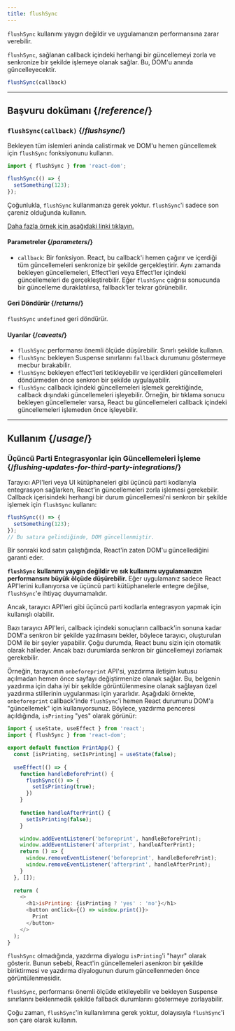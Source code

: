 ```yaml
---
title: flushSync
---
```


<Pitfall>

`flushSync` kullanımı yaygın değildir ve uygulamanızın performansına zarar verebilir.

</Pitfall>

<Intro>

`flushSync`, sağlanan callback içindeki herhangi bir güncellemeyi zorla ve senkronize bir şekilde işlemeye olanak sağlar. Bu, DOM'u anında güncelleyecektir.

```js
flushSync(callback)
```

</Intro>

<InlineToc />

---

## Başvuru dokümanı {/*reference*/}

### `flushSync(callback)` {/*flushsync*/}

Bekleyen tüm islemleri aninda calistirmak ve DOM'u hemen güncellemek için `flushSync` fonksiyonunu kullanın.


```js
import { flushSync } from 'react-dom';

flushSync(() => {
  setSomething(123);
});
```

Çoğunlukla, `flushSync` kullanmanıza gerek yoktur. `flushSync`'i sadece son çareniz olduğunda kullanın.

[Daha fazla örnek için aşağıdaki linki tıklayın.](#usage)

#### Parametreler {/*parameters*/}


* `callback`: Bir fonksiyon. React, bu callback'i hemen çağırır ve içerdiği tüm güncellemeleri senkronize bir şekilde gerçekleştirir. Aynı zamanda bekleyen güncellemeleri, Effect'leri veya Effect'ler içindeki güncellemeleri de gerçekleştirebilir. Eğer `flushSync` çağrısı sonucunda bir güncelleme duraklatılırsa, fallback'ler tekrar görünebilir.

#### Geri Döndürür {/*returns*/}

`flushSync` `undefined` geri döndürür.

#### Uyarılar {/*caveats*/}

* `flushSync` performansı önemli ölçüde düşürebilir. Sınırlı şekilde kullanın.
* `flushSync` bekleyen Suspense sınırlarını `fallback` durumunu göstermeye mecbur bırakabilir.
* `flushSync` bekleyen effect'leri tetikleyebilir ve içerdikleri güncellemeleri döndürmeden önce senkron bir şekilde uygulayabilir.
* `flushSync` callback içindeki güncellemeleri işlemek gerektiğinde, callback dışındaki güncellemeleri işleyebilir. Örneğin, bir tıklama sonucu bekleyen güncellemeler varsa, React bu güncellemeleri callback içindeki güncellemeleri işlemeden önce işleyebilir.


---

## Kullanım {/*usage*/}

### Üçüncü Parti Entegrasyonlar için Güncellemeleri İşleme {/*flushing-updates-for-third-party-integrations*/}

Tarayıcı API'leri veya UI kütüphaneleri gibi üçüncü parti kodlarıyla entegrasyon sağlarken, React'in güncellemeleri zorla işlemesi gerekebilir. Callback içerisindeki herhangi bir <CodeStep step={1}>durum güncellemesi</CodeStep>'ni senkron bir şekilde işlemek için `flushSync` kullanın:

```js [[1, 2, "setSomething(123)"]]
flushSync(() => {
  setSomething(123);
});
// Bu satıra gelindiğinde, DOM güncellenmiştir.
```

Bir sonraki kod satırı çalıştığında, React'in zaten DOM'u güncellediğini garanti eder.

**`flushSync` kullanımı yaygın değildir ve sık kullanımı uygulamanızın performansını büyük ölçüde düşürebilir.** Eğer uygulamanız sadece React API'lerini kullanıyorsa ve üçüncü parti kütüphanelerle entegre değilse, `flushSync`'e ihtiyaç duyumamalıdır.

Ancak, tarayıcı API'leri gibi üçüncü parti kodlarla entegrasyon yapmak için kullanışlı olabilir.

Bazı tarayıcı API'leri, callback içindeki sonuçların callback'in sonuna kadar DOM'a senkron bir şekilde yazılmasını bekler, böylece tarayıcı, oluşturulan DOM ile bir şeyler yapabilir. Çoğu durumda, React bunu sizin için otomatik olarak halleder. Ancak bazı durumlarda senkron bir güncellemeyi zorlamak gerekebilir.

Örneğin, tarayıcının `onbeforeprint` API'si, yazdırma iletişim kutusu açılmadan hemen önce sayfayı değiştirmenize olanak sağlar. Bu, belgenin yazdırma için daha iyi bir şekilde görüntülenmesine olanak sağlayan özel yazdırma stillerinin uygulanması için yararlıdır. Aşağıdaki örnekte, `onbeforeprint` callback'inde `flushSync`'i hemen React durumunu DOM'a "güncellemek" için kullanıyorsunuz. Böylece, yazdırma penceresi açıldığında, `isPrinting` "yes" olarak görünür:

<Sandpack>

```js App.js active
import { useState, useEffect } from 'react';
import { flushSync } from 'react-dom';

export default function PrintApp() {
  const [isPrinting, setIsPrinting] = useState(false);
  
  useEffect(() => {
    function handleBeforePrint() {
      flushSync(() => {
        setIsPrinting(true);
      })
    }
    
    function handleAfterPrint() {
      setIsPrinting(false);
    }

    window.addEventListener('beforeprint', handleBeforePrint);
    window.addEventListener('afterprint', handleAfterPrint);
    return () => {
      window.removeEventListener('beforeprint', handleBeforePrint);
      window.removeEventListener('afterprint', handleAfterPrint);
    }
  }, []);
  
  return (
    <>
      <h1>isPrinting: {isPrinting ? 'yes' : 'no'}</h1>
      <button onClick={() => window.print()}>
        Print
      </button>
    </>
  );
}
```

</Sandpack>

`flushSync` olmadığında, yazdırma diyalogu `isPrinting`'i "hayır" olarak gösterir. Bunun sebebi, React'in güncellemeleri asenkron bir şekilde biriktirmesi ve yazdırma diyalogunun durum güncellenmeden önce görüntülenmesidir.

<Pitfall>

`flushSync`, performansı önemli ölçüde etkileyebilir ve bekleyen Suspense sınırlarını beklenmedik şekilde fallback durumlarını göstermeye zorlayabilir.

Çoğu zaman, `flushSync`'in kullanılımına gerek yoktur, dolayısıyla `flushSync`'i son çare olarak kullanın.

</Pitfall>
